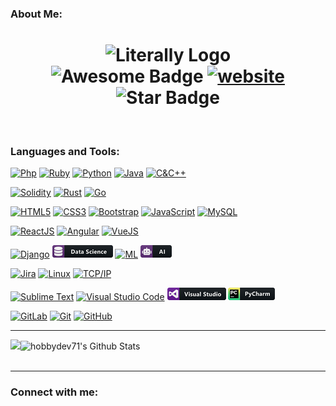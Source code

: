 ### About Me:
<h1 align="center" > <img src="https://avatars.githubusercontent.com/u/81819318?v=4" width="100px" alt="Literally Logo" />
 <br/>
<img src="https://cdn.rawgit.com/sindresorhus/awesome/d7305f38d29fed78fa85652e3a63e154dd8e8829/media/badge.svg" alt="Awesome Badge"/>
<a href="https://findwrk.app/?utm_source=awesome-github-profile-readme"><img src="https://img.shields.io/static/v1?label=&labelColor=505050&message=findwrk&color=%230076D6&style=flat&logo=google-chrome&logoColor=%230076D6" alt="website"/></a>
<img src="https://img.shields.io/static/v1?label=%F0%9F%8C%9F&message=If%20Useful&style=style=flat&color=BC4E99" alt="Star Badge"/>

</h1> <br>

### Languages and Tools:
[![Php](https://img.shields.io/badge/PHP-777BB4?style=flat&logo=php&link=https://github.com/hobbydev71/)](https://github.com/hobbydev71/)
[![Ruby](https://img.shields.io/badge/Ruby-CC342D?style=flat&logo=ruby&link=https://github.com/hobbydev71/)](https://github.com/hobbydev71/)
[![Python](https://img.shields.io/badge/-Python-black?style=flat&logo=python&link=https://github.com/hobbydev71/)](https://github.com/hobbydev71/)
[![Java](https://img.shields.io/badge/Java-orange?style=flat&logo=java&logoColor=white&link=https://github.com/hobbydev71/)](https://github.com/hobbydev71/)
[![C&C++](https://img.shields.io/badge/-C%20&%20C++-659ad2?style=flat&logo=c%2B%2B&logoColor=ffffff&link=https://github.com/hobbydev71/)](https://github.com/hobbydev71/)

[![Solidity](https://github.com/hobbydev71/hobbydev71/blob/master/solidity.png)](https://github.com/hobbydev71/)
[![Rust](https://img.shields.io/badge/Rust-000000?style=flat&logo=rust&logoColor=white&link=https://github.com/hobbydev71/)](https://github.com/hobbydev71/)
[![Go](https://img.shields.io/badge/Go-00ADD8?style=flat&logo=go&logoColor=white&link=https://github.com/hobbydev71/)](https://github.com/hobbydev71/)


[![HTML5](https://img.shields.io/badge/-HTML5-E34F26?style=flat&logo=html5&logoColor=white&link=https://github.com/hobbydev71/)](https://github.com/hobbydev71/) 
[![CSS3](https://img.shields.io/badge/-CSS3-1572B6?style=flat&logo=css3&link=https://github.com/hobbydev71/)](https://github.com/hobbydev71/) 
[![Bootstrap](https://img.shields.io/badge/-Bootstrap-563D7C?style=flat&logo=bootstrap&link=https://github.com/hobbydev71/)](https://github.com/hobbydev71/)
[![JavaScript](https://img.shields.io/badge/-JavaScript-black?style=flat&logo=javascript&link=https://github.com/hobbydev71/)](https://github.com/hobbydev71/)
[![MySQL](https://img.shields.io/badge/-MySQL-black?style=flat&logo=mysql&link=https://github.com/hobbydev71/)](https://github.com/hobbydev71/)

[![ReactJS](https://img.shields.io/badge/-ReactJS-61DAFB?style=flat&logo=react&logoColor=white&link=https://github.com/hobbydev71/)](https://github.com/hobbydev71/) 
[![Angular](https://img.shields.io/badge/-Angular-DD0031?style=flat&logo=angular&logoColor=white&link=https://github.com/hobbydev71/)](https://github.com/hobbydev71/) 
[![VueJS](https://img.shields.io/badge/VueJS-41B883??style=flat&logo=vue.js&logoColor=white&link=https://github.com/hobbydev71/)](https://github.com/hobbydev71/) 

[![Django](https://img.shields.io/badge/-django-black?style=flat&logo=django)](https://github.com/hobbydev71/)
[![DataScience](https://github.com/SvenCelin/SvenCelin/blob/master/Badges/datascience.png)](https://github.com/hobbydev71/)
[![ML](https://img.shields.io/badge/-Machine%20Learning-102230?style=flat)](https://github.com/hobbydev71/)
[![AI](https://github.com/SvenCelin/SvenCelin/blob/master/Badges/ai.png)](https://github.com/hobbydev71/)

[![Jira](https://img.shields.io/badge/-Jira-222222?style=flat&logo=jira-software&logoColor=white&logoColor=0052CC)](https://github.com/hobbydev71/)
[![Linux](https://img.shields.io/badge/-Linux-222222?style=flat&logo=linux&logoColor=FCC624)](https://github.com/hobbydev71/)
[![TCP/IP](https://img.shields.io/badge/-TCP/IP-222222?style=flat&logo=cisco&logoColor=white)](https://github.com/hobbydev71/)

[![Sublime Text](http://img.shields.io/badge/-Sublime%20Text-3C4858?style=flat&logo=sublime-text)](https://github.com/hobbydev71/)
[![Visual Studio Code](https://img.shields.io/badge/-VSCode-444444?style=flat&logo=visual-studio-code&logoColor=007ACC)](https://github.com/hobbydev71/)
[![Visual Studio](https://github.com/SvenCelin/SvenCelin/blob/master/Badges/visualstudio.png)](https://github.com/hobbydev71/)
[![PyCharm](https://github.com/SvenCelin/SvenCelin/blob/master/Badges/pycharm.png)](https://github.com/hobbydev71/)

[![GitLab](https://img.shields.io/badge/-GitLab-FCA121?style=flat&logo=gitlab&link=https://github.com/hobbydev71/)](https://github.com/hobbydev71/)
[![Git](https://img.shields.io/badge/-Git-black?style=flat&logo=git&link=https://github.com/hobbydev71/)](https://github.com/hobbydev71/) 
[![GitHub](https://img.shields.io/badge/-GitHub-181717?style=flat&logo=github&link=https://github.com/hobbydev71/)](https://github.com/hobbydev71/)
<br />

--- 

<img align="left" src="https://github-readme-stats.vercel.app/api/top-langs/?username=hobbydev71&theme=white" /> 

<img align="center" alt="hobbydev71's Github Stats" src="https://github-readme-stats.vercel.app/api?username=hobbydev71&show_icons=true&hide_border=true" /><br /><br />

---

### Connect with me:

[github]: https://github.com/hobbydev71/

<!---
hobbydev71/hobbydev71 is a ✨ special ✨ repository because its `README.md` (this file) appears on your GitHub profile.
You can click the Preview link to take a look at your changes.
--->
